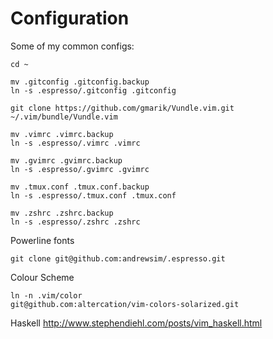 # Configuration

Some of my common configs:

```
cd ~

mv .gitconfig .gitconfig.backup
ln -s .espresso/.gitconfig .gitconfig

git clone https://github.com/gmarik/Vundle.vim.git ~/.vim/bundle/Vundle.vim

mv .vimrc .vimrc.backup
ln -s .espresso/.vimrc .vimrc

mv .gvimrc .gvimrc.backup
ln -s .espresso/.gvimrc .gvimrc

mv .tmux.conf .tmux.conf.backup
ln -s .espresso/.tmux.conf .tmux.conf

mv .zshrc .zshrc.backup 
ln -s .espresso/.zshrc .zshrc
```

Powerline fonts
```
git clone git@github.com:andrewsim/.espresso.git
```

Colour Scheme
```
ln -n .vim/color
git@github.com:altercation/vim-colors-solarized.git
```

Haskell
http://www.stephendiehl.com/posts/vim_haskell.html
